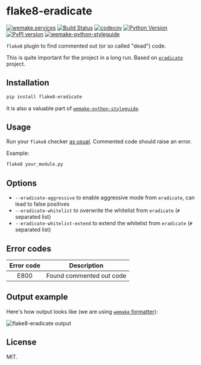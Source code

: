 # flake8-eradicate

[![wemake.services](https://img.shields.io/badge/-wemake.services-green.svg?label=%20&logo=data%3Aimage%2Fpng%3Bbase64%2CiVBORw0KGgoAAAANSUhEUgAAABAAAAAQCAMAAAAoLQ9TAAAABGdBTUEAALGPC%2FxhBQAAAAFzUkdCAK7OHOkAAAAbUExURQAAAAAAAAAAAAAAAAAAAAAAAAAAAAAAAP%2F%2F%2F5TvxDIAAAAIdFJOUwAjRA8xXANAL%2Bv0SAAAADNJREFUGNNjYCAIOJjRBdBFWMkVQeGzcHAwksJnAPPZGOGAASzPzAEHEGVsLExQwE7YswCb7AFZSF3bbAAAAABJRU5ErkJggg%3D%3D)](https://wemake.services)
[![Build Status](https://github.com/wemake-services/flake8-eradicate/workflows/test/badge.svg?branch=master&event=push)](https://github.com/wemake-services/flake8-eradicate/actions?query=workflow%3Atest)
[![codecov](https://codecov.io/gh/wemake-services/flake8-eradicate/branch/master/graph/badge.svg)](https://codecov.io/gh/wemake-services/flake8-eradicate)
[![Python Version](https://img.shields.io/pypi/pyversions/flake8-eradicate.svg)](https://pypi.org/project/flake8-eradicate/)
[![PyPI version](https://badge.fury.io/py/flake8-eradicate.svg)](https://pypi.org/project/flake8-eradicate/)
[![wemake-python-styleguide](https://img.shields.io/badge/style-wemake-000000.svg)](https://github.com/wemake-services/wemake-python-styleguide)

`flake8` plugin to find commented out (or so called "dead") code.

This is quite important for the project in a long run.
Based on [`eradicate`](https://github.com/myint/eradicate) project.


## Installation

```bash
pip install flake8-eradicate
```

It is also a valuable part of [`wemake-python-styleguide`](https://github.com/wemake-services/wemake-python-styleguide).


## Usage

Run your `flake8` checker [as usual](http://flake8.pycqa.org/en/latest/user/invocation.html).
Commented code should raise an error.

Example:

```bash
flake8 your_module.py
```


## Options

- `--eradicate-aggressive` to enable aggressive mode from `eradicate`, can lead to false positives
- `--eradicate-whitelist` to overwrite the whitelist from `eradicate` (`#` separated list)
- `--eradicate-whitelist-extend` to extend the whitelist from `eradicate` (`#` separated list)


## Error codes

| Error code |        Description       |
|:----------:|:------------------------:|
|    E800    | Found commented out code |


## Output example

Here's how output looks like (we are using [`wemake` formatter](https://wemake-python-stylegui.de/en/latest/pages/formatter.html)):

![flake8-eradicate output](https://raw.githubusercontent.com/wemake-services/flake8-eradicate/master/eradicate.png)


## License

MIT.
